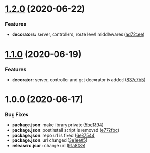 # [1.2.0](https://github.com/makbari/dexty/compare/v1.1.0...v1.2.0) (2020-06-22)


### Features

* **decorators:** server, controllers, route level middlewares ([ad72cee](https://github.com/makbari/dexty/commit/ad72cee7e0185ae2db06350eeb336bc191583e57))

# [1.1.0](https://github.com/makbari/dexty/compare/v1.0.0...v1.1.0) (2020-06-19)


### Features

* **decorator:** server, controller and get decorator is added ([837c7b5](https://github.com/makbari/dexty/commit/837c7b5e069870653f37744a7dad50500236ad46))

# 1.0.0 (2020-06-17)


### Bug Fixes

* **package.json:** make library private ([5be1894](https://github.com/makbari/dexty/commit/5be189489c53b854fd58270e0795d0f697f8c1b9))
* **package.json:** postinstall script is removed ([e772fbc](https://github.com/makbari/dexty/commit/e772fbc125ab234eeabb5f423f51d80855bdafff))
* **package.json:** repo url is fixed ([6e87544](https://github.com/makbari/dexty/commit/6e875449b838c178c8c099d4f18606be74dcb50a))
* **package.json:** url changed ([3e1ee05](https://github.com/makbari/dexty/commit/3e1ee05752cfc8d786a664f841e5dcbfe4f40bd1))
* **releaserc.json:** change url ([91a8f8e](https://github.com/makbari/dexty/commit/91a8f8ef48ac48b0c347783db14527c51132ac45))
